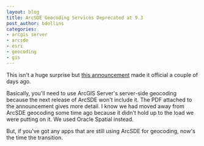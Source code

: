 ```yaml
---
layout: blog
title: ArcSDE Geocoding Services Deprecated at 9.3
post_author: bdollins
categories:
- arcgis server
- arcsde
- esri
- geocoding
- gis
---
```


This isn't a huge surprise but <a href="http://support.esri.com/index.cfm?fa=knowledgebase.documentation.viewDoc&amp;PID=66&amp;MetaID=1430">this announcement</a> made it official a couple of days ago.

Basically, you'll need to use ArcGIS Server's server-side geocoding because the next release of ArcSDE won't include it. The PDF attached to the announcement gives more detail. I know we had moved away from ArcSDE geocoding some time ago because it didn't hold up to the load we were putting on it. We used Oracle Spatial instead.

But, if you've got any apps that are still using ArcSDE for geocoding, now's the time the transition.